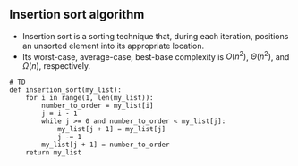 ## Insertion sort algorithm
- Insertion sort is a sorting technique that, during each iteration, positions an unsorted element into its appropriate location.
- Its worst-case, average-case, best-base complexity is $O(n^2)$, $\Theta(n^2)$, and $\Omega(n)$, respectively.

```
# TD
def insertion_sort(my_list):
    for i in range(1, len(my_list)):
        number_to_order = my_list[i]
        j = i - 1
        while j >= 0 and number_to_order < my_list[j]:
            my_list[j + 1] = my_list[j]
            j -= 1
        my_list[j + 1] = number_to_order
    return my_list
```
